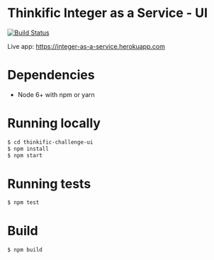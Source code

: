 # Thinkific Integer as a Service - UI

[![Build Status](https://travis-ci.org/otaviosoares/thinkific-challenge-ui.svg?branch=master)](https://travis-ci.org/otaviosoares/thinkific-challenge-ui)

Live app: https://integer-as-a-service.herokuapp.com

# Dependencies

* Node 6+ with npm or yarn

# Running locally
```sh
$ cd thinkific-challenge-ui
$ npm install
$ npm start
```

# Running tests
```sh
$ npm test
```

# Build
```sh
$ npm build
```